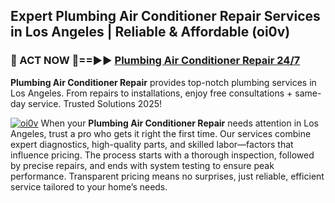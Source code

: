 ## Expert Plumbing Air Conditioner Repair Services in Los Angeles | Reliable & Affordable (oi0v)  

<h3>🚿 ACT NOW 🌟==►► <a href="https://tinyurl.com/2ne6vx2x" rel="nofollow">Plumbing Air Conditioner Repair 24/7</a></h3>

**Plumbing Air Conditioner Repair** provides top-notch plumbing services in Los Angeles. From repairs to installations, enjoy free consultations + same-day service. Trusted Solutions 2025!

[![oi0v](https://i.imgur.com/4PFF4AK.jpeg)](https://tinyurl.com/2ne6vx2x)
When your **Plumbing Air Conditioner Repair** needs attention in Los Angeles, trust a pro who gets it right the first time. Our services combine expert diagnostics, high-quality parts, and skilled labor—factors that influence pricing. The process starts with a thorough inspection, followed by precise repairs, and ends with system testing to ensure peak performance. Transparent pricing means no surprises, just reliable, efficient service tailored to your home’s needs.